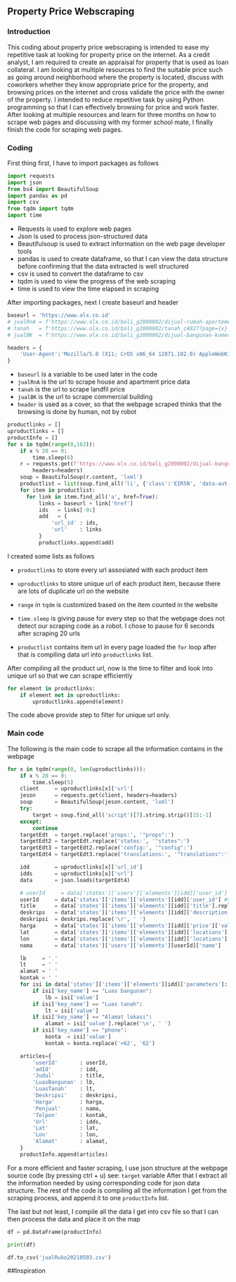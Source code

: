## Property Price Webscraping

### Introduction
This coding about property price webscraping is intended to ease my repetitive task at looking for property price on the internet. As a credit analyst, I am required to create an appraisal for property that is used as loan collateral. I am looking at multiple resources to find the suitable price such as going around neighborhood where the property is located, discuss with coworkers whether they know appropriate price for the property, and browsing prices on the internet and cross validate the price with the owner of the property. I intended to reduce repetitive task by using Python programming so that I can effectively browsing for price and work faster. After looking at multiple resources and learn for three months on how to scrape web pages and discussing with my former school mate, I finally finish the code for scraping web pages.

### Coding
First thing first, I have to import packages as follows

```python
import requests
import json
from bs4 import BeautifulSoup
import pandas as pd
import csv
from tqdm import tqdm
import time
```

- Requests is used to explore web pages
- Json is used to process json-structured data
- Beautifulsoup is used to extract information on the web page developer tools
- pandas is used to create dataframe, so that I can view the data structure before confirming that the data extracted is well structured
- csv is used to convert the dataframe to csv
- tqdm is used to view the progress of the web scraping
- time is used to view the time elapsed in scraping

After importing packages, next I create baseurl and header

```python
baseurl = 'https://www.olx.co.id'
# jualRnA = f'https://www.olx.co.id/bali_g2000002/dijual-rumah-apartemen_c5158?page={x}'    => scraping data rumah dan apartemen yang dijual
# tanah   = f'https://www.olx.co.id/bali_g2000002/tanah_c4827?page={x}'                     => scraping data tanah yang dijual
# jualBK  = f'https://www.olx.co.id/bali_g2000002/dijual-bangunan-komersil_c5154?page={x}'  => scraping data bangunan komersil seperti ruko

headers = {
    'User-Agent':'Mozilla/5.0 (X11; CrOS x86_64 12871.102.0) AppleWebKit/537.36 (KHTML, like Gecko) Chrome/81.0.4044.141 Safari/537.36'
}
```
- ```baseurl``` is a variable to be used later in the code
- ```jualRnA``` is the url to scrape house and apartment price data
- ```tanah``` is the url to scrape landfil price
- ```jualBK``` is the url to scrape commercial building
- ```header``` is used as a cover, so that the webpage scraped thinks that the browsing is done by human, not by robot

```python
productlinks = []
uproductlinks = []
productInfo = []
for x in tqdm(range(0,162)):
    if x % 20 == 0:
        time.sleep(6)
    r = requests.get(f'https://www.olx.co.id/bali_g2000002/dijual-bangunan-komersil_c5154?page={x}',  #mengambil 20 item per halaman
        headers=headers)
    soup = BeautifulSoup(r.content, 'lxml')
    productlist = list(soup.find_all('li', {'class':'EIR5N', 'data-aut-id':'itemBox'}))
    for item in productlist:
      for link in item.find_all('a', href=True):
          links = baseurl + link['href']
          ids   = links[-9:]
          add   = {
              'url_id' : ids,
              'url'    : links
          }
          productlinks.append(add)
```

I created some lists as follows
- ```productlinks``` to store every url assosiated with each product item
- ```uproductlinks``` to store unique url of each product item, because there are lots of duplicate url on the website

- ```range``` in ```tqdm``` is customized based on the item counted in the website
- ```time.sleep``` is giving pause for every step so that the webpage does not detect our scraping code as a robot. I chose to pause for 6 seconds after scraping 20 urls
- ```productlist``` contains item url in every page loaded
the ```for``` loop after that is compiling data url into ```productlinks``` list.

After compiling all the product url, now is the time to filter and look into unique url so that we can scrape efficiently

```python
for element in productlinks:
    if element not in uproductlinks:
        uproductlinks.append(element)
```
The code above provide step to filter for unique url only.

### Main code
The following is the main code to scrape all the information contains in the webpage

```python
for x in tqdm(range(0, len(uproductlinks))):
    if x % 20 == 0:
        time.sleep(5)
    client     = uproductlinks[x]['url']
    jeson      = requests.get(client, headers=headers)
    soup       = BeautifulSoup(jeson.content, 'lxml')
    try:
        target = soup.find_all('script')[7].string.strip()[15:-1]
    except:
        continue
    targetEdt  = target.replace('props:', '"props":')
    targetEdt2 = targetEdt.replace('states:', '"states":')
    targetEdt3 = targetEdt2.replace('config:', '"config":')
    targetEdt4 = targetEdt3.replace('translations:', '"translations":')

    idd        = uproductlinks[x]['url_id']
    idds       = uproductlinks[x]['url']
    data       = json.loads(targetEdt4)

    # userId     = data['states']['users']['elements'][idd]['user_id'] #sudah expired
    userId     = data['states']['items']['elements'][idd]['user_id'] #struktur sekarang
    title      = data['states']['items']['elements'][idd]['title'].replace('\n', ' ')
    deskrips   = data['states']['items']['elements'][idd]['description'].replace('\n', ' ')
    deskripsi  = deskrips.replace('\r', ' ')
    harga      = data['states']['items']['elements'][idd]['price']['value']['display']
    lat        = data['states']['items']['elements'][idd]['locations'][0]['lat']
    lon        = data['states']['items']['elements'][idd]['locations'][0]['lon']
    nama       = data['states']['users']['elements'][userId]['name']

    lb     = ' '
    lt     = ' '
    alamat = ' '
    kontak = ' '
    for isi in data['states']['items']['elements'][idd]['parameters']:
        if isi['key_name'] == "Luas bangunan":
            lb = isi['value']
        if isi['key_name'] == "Luas tanah":
            lt = isi['value']
        if isi['key_name'] == "Alamat lokasi":
            alamat = isi['value'].replace('\n', ' ')
        if isi['key_name'] == "phone":
            konta  = isi['value']
            kontak = konta.replace('+62', '62') 

    articles={
        'userId'       : userId,
        'adId'         : idd,
        'Judul'        : title,
        'LuasBangunan' : lb,
        'LuasTanah'    : lt,
        'Deskripsi'    : deskripsi,
        'Harga'        : harga,
        'Penjual'      : nama,
        'Telpon'       : kontak,
        'Url'          : idds,
        'Lat'          : lat,
        'Lon'          : lon,
        'Alamat'       : alamat,
    }
    productInfo.append(articles)
```
For a more efficient and faster scraping, I use json structure at the webpage source code (by pressing ctrl + u) see: ```target``` variable
After that I extract all the information needed by using corresponding code for json data structure. The rest of the code is compiling all the information I get from the scraping process, and append it to one ```productInfo``` list.

The last but not least, I compile all the data I get  into csv file so that I can then process the data and place it on the map
```python
df = pd.DataFrame(productInfo)

print(df)

df.to_csv('jualRuko20210503.csv')
```

##Inspiration
